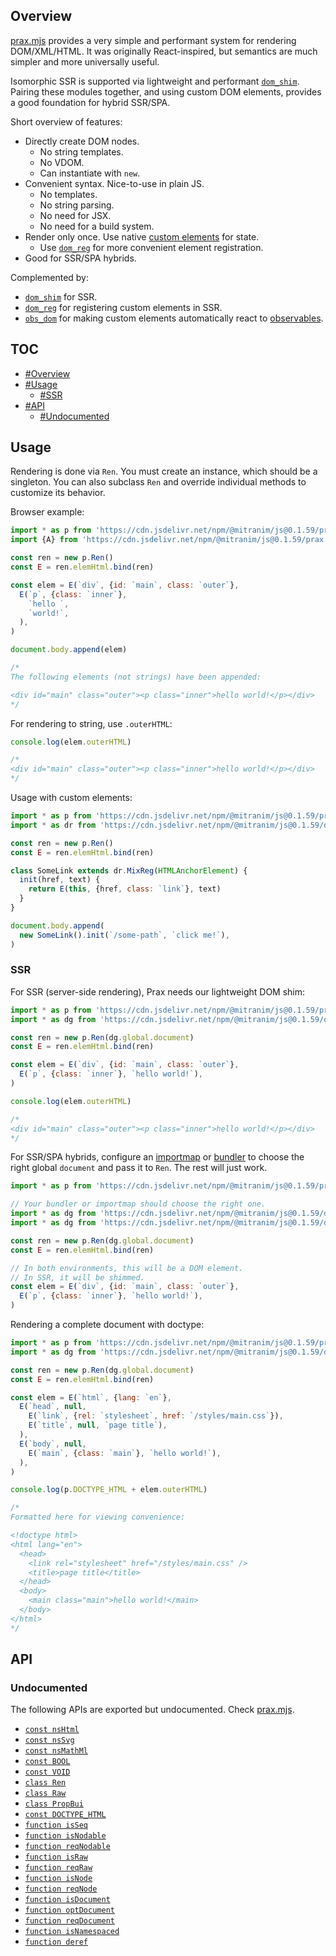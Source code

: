 ## Overview

[prax.mjs](../prax.mjs) provides a very simple and performant system for rendering DOM/XML/HTML. It was originally React-inspired, but semantics are much simpler and more universally useful.

Isomorphic SSR is supported via lightweight and performant [`dom_shim`](dom_shim_readme.md). Pairing these modules together, and using custom DOM elements, provides a good foundation for hybrid SSR/SPA.

Short overview of features:

  * Directly create DOM nodes.
    * No string templates.
    * No VDOM.
    * Can instantiate with `new`.
  * Convenient syntax. Nice-to-use in plain JS.
    * No templates.
    * No string parsing.
    * No need for JSX.
    * No need for a build system.
  * Render only once. Use native [custom elements](https://developer.mozilla.org/en-US/docs/Web/Web_Components/Using_custom_elements) for state.
    * Use [`dom_reg`](dom_reg_readme.md) for more convenient element registration.
  * Good for SSR/SPA hybrids.

Complemented by:

  * [`dom_shim`](dom_shim_readme.md) for SSR.
  * [`dom_reg`](dom_reg_readme.md) for registering custom elements in SSR.
  * [`obs_dom`](obs_dom_readme.md) for making custom elements automatically react to [observables](obs_readme.md).

## TOC

* [#Overview](#overview)
* [#Usage](#usage)
  * [#SSR](#ssr)
* [#API](#api)
  * [#Undocumented](#undocumented)

## Usage

Rendering is done via `Ren`. You must create an instance, which should be a singleton. You can also subclass `Ren` and override individual methods to customize its behavior.

Browser example:

```js
import * as p from 'https://cdn.jsdelivr.net/npm/@mitranim/js@0.1.59/prax.mjs'
import {A} from 'https://cdn.jsdelivr.net/npm/@mitranim/js@0.1.59/prax.mjs'

const ren = new p.Ren()
const E = ren.elemHtml.bind(ren)

const elem = E(`div`, {id: `main`, class: `outer`},
  E(`p`, {class: `inner`},
    `hello `,
    `world!`,
  ),
)

document.body.append(elem)

/*
The following elements (not strings) have been appended:

<div id="main" class="outer"><p class="inner">hello world!</p></div>
*/
```

For rendering to string, use `.outerHTML`:

```js
console.log(elem.outerHTML)

/*
<div id="main" class="outer"><p class="inner">hello world!</p></div>
*/
```

Usage with custom elements:

```js
import * as p from 'https://cdn.jsdelivr.net/npm/@mitranim/js@0.1.59/prax.mjs'
import * as dr from 'https://cdn.jsdelivr.net/npm/@mitranim/js@0.1.59/dom_reg.mjs'

const ren = new p.Ren()
const E = ren.elemHtml.bind(ren)

class SomeLink extends dr.MixReg(HTMLAnchorElement) {
  init(href, text) {
    return E(this, {href, class: `link`}, text)
  }
}

document.body.append(
  new SomeLink().init(`/some-path`, `click me!`),
)
```

### SSR

For SSR (server-side rendering), Prax needs our lightweight DOM shim:

```js
import * as p from 'https://cdn.jsdelivr.net/npm/@mitranim/js@0.1.59/prax.mjs'
import * as dg from 'https://cdn.jsdelivr.net/npm/@mitranim/js@0.1.59/dom_global_shim.mjs'

const ren = new p.Ren(dg.global.document)
const E = ren.elemHtml.bind(ren)

const elem = E(`div`, {id: `main`, class: `outer`},
  E(`p`, {class: `inner`}, `hello world!`),
)

console.log(elem.outerHTML)

/*
<div id="main" class="outer"><p class="inner">hello world!</p></div>
*/
```

For SSR/SPA hybrids, configure an [importmap](https://wicg.github.io/import-maps/) or [bundler](https://esbuild.github.io) to choose the right global `document` and pass it to `Ren`. The rest will just work.

```js
import * as p from 'https://cdn.jsdelivr.net/npm/@mitranim/js@0.1.59/prax.mjs'

// Your bundler or importmap should choose the right one.
import * as dg from 'https://cdn.jsdelivr.net/npm/@mitranim/js@0.1.59/dom_global_shim.mjs'
import * as dg from 'https://cdn.jsdelivr.net/npm/@mitranim/js@0.1.59/dom_global_native.mjs'

const ren = new p.Ren(dg.global.document)
const E = ren.elemHtml.bind(ren)

// In both environments, this will be a DOM element.
// In SSR, it will be shimmed.
const elem = E(`div`, {id: `main`, class: `outer`},
  E(`p`, {class: `inner`}, `hello world!`),
)
```

Rendering a complete document with doctype:

```js
import * as p from 'https://cdn.jsdelivr.net/npm/@mitranim/js@0.1.59/prax.mjs'
import * as dg from 'https://cdn.jsdelivr.net/npm/@mitranim/js@0.1.59/dom_global_shim.mjs'

const ren = new p.Ren(dg.global.document)
const E = ren.elemHtml.bind(ren)

const elem = E(`html`, {lang: `en`},
  E(`head`, null,
    E(`link`, {rel: `stylesheet`, href: `/styles/main.css`}),
    E(`title`, null, `page title`),
  ),
  E(`body`, null,
    E(`main`, {class: `main`}, `hello world!`),
  ),
)

console.log(p.DOCTYPE_HTML + elem.outerHTML)

/*
Formatted here for viewing convenience:

<!doctype html>
<html lang="en">
  <head>
    <link rel="stylesheet" href="/styles/main.css" />
    <title>page title</title>
  </head>
  <body>
    <main class="main">hello world!</main>
  </body>
</html>
*/
```

## API

### Undocumented

The following APIs are exported but undocumented. Check [prax.mjs](../prax.mjs).

  * [`const nsHtml`](../prax.mjs#L3)
  * [`const nsSvg`](../prax.mjs#L4)
  * [`const nsMathMl`](../prax.mjs#L5)
  * [`const BOOL`](../prax.mjs#L13)
  * [`const VOID`](../prax.mjs#L21)
  * [`class Ren`](../prax.mjs#L27)
  * [`class Raw`](../prax.mjs#L332)
  * [`class PropBui`](../prax.mjs#L379)
  * [`const DOCTYPE_HTML`](../prax.mjs#L526)
  * [`function isSeq`](../prax.mjs#L532)
  * [`function isNodable`](../prax.mjs#L536)
  * [`function reqNodable`](../prax.mjs#L537)
  * [`function isRaw`](../prax.mjs#L539)
  * [`function reqRaw`](../prax.mjs#L540)
  * [`function isNode`](../prax.mjs#L542)
  * [`function reqNode`](../prax.mjs#L543)
  * [`function isDocument`](../prax.mjs#L545)
  * [`function optDocument`](../prax.mjs#L553)
  * [`function reqDocument`](../prax.mjs#L554)
  * [`function isNamespaced`](../prax.mjs#L556)
  * [`function deref`](../prax.mjs#L559)
